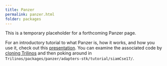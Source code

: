 ```yaml
---
title: Panzer
permalink: panzer.html
folder: packages
---
```


This is a temporary placeholder for a forthcoming Panzer page.

For an introductory tutorial to what Panzer is, how it works, and how you use it, check out this 
[presentation](https://trilinos.org/wordpress/wp-content/uploads/2017/03/siamCseTalk.pdf). 
You can examine the associated code by [cloning Trilinos](https://github.com/trilinos/trilinos "git clone git@github.com:trilinos/Trilinos") 
and then poking around in `Trilinos/packages/panzer/adapters-stk/tutorial/siamCse17/`.